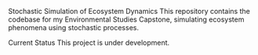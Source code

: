 Stochastic Simulation of Ecosystem Dynamics
This repository contains the codebase for my Environmental Studies Capstone, simulating ecosystem phenomena using stochastic processes. 

Current Status
This project is under development. 
